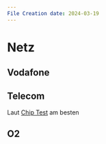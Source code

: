 ```yaml
---
File Creation date: 2024-03-19
---
```

# Netz
## Vodafone 
## Telecom
Laut [Chip Test](https://youtu.be/_lOU74b6xGM?si=2Rgm-PCSQGB9XxSp) am besten
## O2